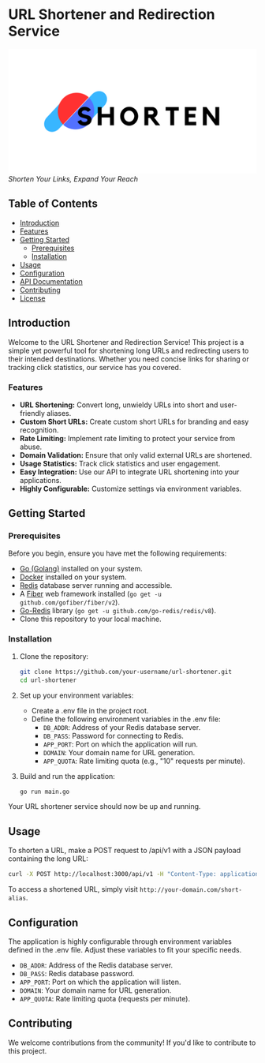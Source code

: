 # URL Shortener and Redirection Service

![Project Logo](logo.png)
_Shorten Your Links, Expand Your Reach_

## Table of Contents

- [Introduction](#introduction)
- [Features](#features)
- [Getting Started](#getting-started)
  - [Prerequisites](#prerequisites)
  - [Installation](#installation)
- [Usage](#usage)
- [Configuration](#configuration)
- [API Documentation](#api-documentation)
- [Contributing](#contributing)
- [License](#license)

## Introduction

Welcome to the URL Shortener and Redirection Service! This project is a simple yet powerful tool for shortening long URLs and redirecting users to their intended destinations. Whether you need concise links for sharing or tracking click statistics, our service has you covered.

### Features

- **URL Shortening:** Convert long, unwieldy URLs into short and user-friendly aliases.
- **Custom Short URLs:** Create custom short URLs for branding and easy recognition.
- **Rate Limiting:** Implement rate limiting to protect your service from abuse.
- **Domain Validation:** Ensure that only valid external URLs are shortened.
- **Usage Statistics:** Track click statistics and user engagement.
- **Easy Integration:** Use our API to integrate URL shortening into your applications.
- **Highly Configurable:** Customize settings via environment variables.

## Getting Started

### Prerequisites

Before you begin, ensure you have met the following requirements:

- [Go (Golang)](https://golang.org/) installed on your system.
- [Docker](https://www.docker.com/) installed on your system.
- [Redis](https://redis.io/) database server running and accessible.
- A [Fiber](https://gofiber.io/) web framework installed (`go get -u github.com/gofiber/fiber/v2`).
- [Go-Redis](https://github.com/go-redis/redis/v8) library (`go get -u github.com/go-redis/redis/v8`).
- Clone this repository to your local machine.

### Installation

1. Clone the repository:

   ```bash
   git clone https://github.com/your-username/url-shortener.git
   cd url-shortener
   ```

2. Set up your environment variables:

   - Create a .env file in the project root.
   - Define the following environment variables in the .env file:
     - `DB_ADDR`: Address of your Redis database server.
     - `DB_PASS`: Password for connecting to Redis.
     - `APP_PORT`: Port on which the application will run.
     - `DOMAIN`: Your domain name for URL generation.
     - `APP_QUOTA`: Rate limiting quota (e.g., "10" requests per minute).

3. Build and run the application:
   ```bash
   go run main.go
   ```

Your URL shortener service should now be up and running.

## Usage
To shorten a URL, make a POST request to /api/v1 with a JSON payload containing the long URL:

```bash
curl -X POST http://localhost:3000/api/v1 -H "Content-Type: application/json" -d '{"url": "https://example.com"}'
```

To access a shortened URL, simply visit `http://your-domain.com/short-alias`.

## Configuration
The application is highly configurable through environment variables defined in the .env file. Adjust these variables to fit your specific needs.

- `DB_ADDR`: Address of the Redis database server.
- `DB_PASS`: Redis database password.
- `APP_PORT`: Port on which the application will listen.
- `DOMAIN`: Your domain name for URL generation.
- `APP_QUOTA`: Rate limiting quota (requests per minute).

## Contributing
We welcome contributions from the community! If you'd like to contribute to this project.
